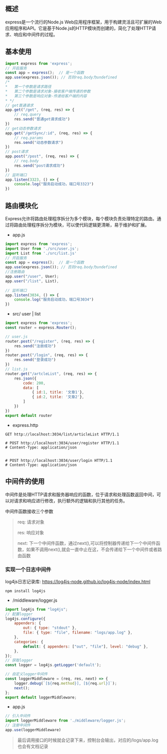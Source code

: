 

## 概述
express是一个流行的Node.js Web应用程序框架，用于构建灵活且可扩展的Web应用程序和API。它是基于Node.js的HTTP模块而创建的，简化了处理HTTP请求、响应和中间件的过程。

## 基本使用
```javascript
import express from 'express';
// 开启服务
const app = express();  // 是一个函数
app.use(express.json()); // 否则req.body为undefined
/*
*   第一个参数是请求路径
*   第二个参数是请求对象-接收客户端传递的参数
*   第三个参数是响应对象-传递给客户端的内容
* */
// get普通请求
app.get("/get", (req, res) => {
    // req.query
    res.send("普通get请求成功")
})
// get动态参数请求
app.get("/getSync/:id", (req, res) => {
    // req.params
    res.send("动态参数请求")
})
// post请求
app.post("/post", (req, res) => {
    // req.body
    res.send("post请求成功")
})
// 监听端口
app.listen(3323, () => {
    console.log("服务启动成功，端口号3323")
})
```
## 路由模块化
Express允许将路由处理程序拆分为多个模块，每个模块负责处理特定的路由。通过将路由处理程序拆分为模块，可以使代码逻辑更清晰，易于维护和扩展。
- app.js
```javascript
import express from 'express';
import User from './src/user.js';
import List from './src/list.js'
// 开启服务
const app = express();  // 是一个函数
app.use(express.json()); // 否则req.body为undefined
//注册路由
app.user("/user", User);
app.user("/list", List),
    
// 监听端口
app.listen(3034, () => {
    console.log("服务启动成功，端口号3034")
})
```
- src/ user | list
```javascript
import express from 'express';
const router = express.Router();

// user.js
router.post("/register", (req, res) => {
    res.send("注册成功")
})
router.post("/login", (req, res) => {
    res.send("登录成功")
})
// list.js
router.get("/artcleList", (req, res) => {
    res.json({
        code: 200,
        data: [
            { id:1, title: '文章1'},
            { id:2, title: '文章2'},
        ]
    })
})
export default router
```
- express.http
```http request
GET http://localhost:3034/list/articleList HTTP/1.1

# POST http://localhost:3034/user/register HTTP/1.1
# Content-Type: application/json


# POST http://localhost:3034/user/login HTTP/1.1
# Content-Type: application/json
```
## 中间件的使用
中间件是处理HTTP请求和服务器响应的函数，位于请求和处理函数返回中间，可以对请求和响应进行修改，执行额外的逻辑和执行其他的任务。

中间件函数接收三个参数
> req: 请求对象
> 
> res: 响应对象
> 
> next: 下一个中间件函数，通过next(),可以将控制器传递给下一个中间件函数，如果不调用next(),就会一直中止在这，不会传递给下一个中间件或者路由函数
>
### 实现一个日志中间件
log4js日志记录库: https://log4js-node.github.io/log4js-node/index.html
```shell
npm install log4js
```
- /middleware/logger.js
```javascript
import log4js from "log4js";
// 配置logger
log4js.configure({
	appenders: {
		out: { type: "stdout" },
		file: { type: "file", filename: "logs/app.log" },
	},
	categories: {
		default: { appenders: ["out", "file"], level: "debug" },
	},
});
// 获取logger
const logger = log4js.getLogger('default');

// 自定义logger中间件
const loggerMiddleware = (req, res, next) => {
    logger.debug(`[${req.method}], [${req.url}]`);
    next();
};
export default loggerMiddleware;
```
- app.js
```javascript
// 引入中间件
import loggerMiddleware from './middleware/logger.js';
// 注册中间件
app.use(loggerMiddleware)
```
> 最后调用接口的时候就会记录下来，控制台会输出，对应的/logs/app.log 也会有文档记录
